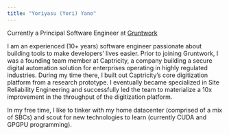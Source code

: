 ```yaml
---
title: "Yoriyasu (Yori) Yano"
---
```


<p class="worktitle">Currently a Principal Software Engineer at <a href="https://gruntwork.io">Gruntwork</a></p>

I am an experienced (10+ years) software engineer passionate about building tools to make developers’ lives easier.
Prior to joining Gruntwork, I was a founding team member at Captricity, a company building a secure digital
automation solution for enterprises operating in highly regulated industries. During my time there, I built out
Captricity’s core digitization platform from a research prototype. I eventually became specialized in Site Reliability
Engineering and successfully led the team to materialize a 10x improvement in the throughput of the digitization
platform.

In my free time, I like to tinker with my home datacenter (comprised of a mix of SBCs) and scout for new technologies to
learn (currently CUDA and GPGPU programming).
